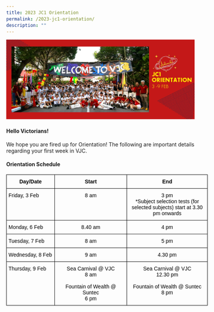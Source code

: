 ```yaml
---
title: 2023 JC1 Orientation
permalink: /2023-jc1-orientation/
description: ""
---
```

![](/images/2023%20Images/JCO%20Page%20Banner.jpg)

#### Hello Victorians!
We hope you are fired up for Orientation! The following are important details regarding your first week in VJC.

#### Orientation Schedule

<style type="text/css">
.tg  {border-collapse:collapse;border-spacing:0;}
.tg td{border-color:black;border-style:solid;border-width:1px;font-family:Arial, sans-serif;font-size:14px;
  overflow:hidden;padding:10px 5px;word-break:normal;}
.tg th{border-color:black;border-style:solid;border-width:1px;font-family:Arial, sans-serif;font-size:14px;
  font-weight:normal;overflow:hidden;padding:10px 5px;word-break:normal;}
.tg .tg-wp8o{border-color:#000000;text-align:center;vertical-align:top}
.tg .tg-mqa1{border-color:#000000;font-weight:bold;text-align:center;vertical-align:top}
.tg .tg-73oq{border-color:#000000;text-align:left;vertical-align:top}
</style>
<table class="tg" style="undefined;table-layout: fixed; width: 539px">
<colgroup>
<col style="width: 129px">
<col style="width: 194px">
<col style="width: 216px">
</colgroup>
<thead>
  <tr>
    <th class="tg-mqa1"><span style="font-weight:700;font-style:normal;text-decoration:none;color:#000;background-color:transparent">Day/Date</span></th>
    <th class="tg-mqa1"><span style="font-weight:700;font-style:normal;text-decoration:none;color:#000;background-color:transparent">Start</span></th>
    <th class="tg-mqa1"><span style="font-weight:700;font-style:normal;text-decoration:none;color:#000;background-color:transparent">End</span></th>
  </tr>
</thead>
<tbody>
  <tr>
    <td class="tg-73oq"><span style="font-weight:400;font-style:normal;text-decoration:none;color:#000;background-color:transparent">Friday,</span><span style="color:#000;background-color:transparent"> 3 Feb</span></td>
    <td class="tg-wp8o"><span style="font-weight:400;font-style:normal;text-decoration:none;color:#000;background-color:transparent">8 am</span></td>
    <td class="tg-wp8o"><span style="font-weight:400;font-style:normal;text-decoration:none;color:#000;background-color:transparent">3 pm</span><br><span style="font-weight:400;font-style:normal;text-decoration:none;color:#000;background-color:transparent">*Subject selection tests (for selected subjects) start at 3.30 pm onwards</span></td>
  </tr>
  <tr>
    <td class="tg-73oq"><span style="font-weight:400;font-style:normal;text-decoration:none;color:#000;background-color:transparent">Monday, </span><span style="color:#000;background-color:transparent">6 Feb</span></td>
    <td class="tg-wp8o"><span style="font-weight:400;font-style:normal;text-decoration:none;color:#000;background-color:transparent">8.40 am</span></td>
    <td class="tg-wp8o"><span style="font-weight:400;font-style:normal;text-decoration:none;color:#000;background-color:transparent">4 pm</span></td>
  </tr>
  <tr>
    <td class="tg-73oq"><span style="font-weight:400;font-style:normal;text-decoration:none;color:#000;background-color:transparent">Tuesday, </span><span style="color:#000;background-color:transparent">7 Feb</span></td>
    <td class="tg-wp8o"><span style="font-weight:400;font-style:normal;text-decoration:none;color:#000;background-color:transparent">8 am</span></td>
    <td class="tg-wp8o"><span style="font-weight:400;font-style:normal;text-decoration:none;color:#000;background-color:transparent">5 pm</span></td>
  </tr>
  <tr>
    <td class="tg-73oq"><span style="font-weight:400;font-style:normal;text-decoration:none;color:#000;background-color:transparent">Wednesday, </span><span style="color:#000;background-color:transparent">8 Feb</span></td>
    <td class="tg-wp8o"><span style="font-weight:400;font-style:normal;text-decoration:none;color:#000;background-color:transparent">9 am</span></td>
    <td class="tg-wp8o"><span style="font-weight:400;font-style:normal;text-decoration:none;color:#000;background-color:transparent">4.30 pm</span></td>
  </tr>
  <tr>
    <td class="tg-73oq"><span style="font-weight:400;font-style:normal;text-decoration:none;color:#000;background-color:transparent">Thursday, </span><span style="color:#000;background-color:transparent">9 Feb</span></td>
    <td class="tg-wp8o"><span style="font-weight:400;font-style:normal;text-decoration:none;color:#000;background-color:transparent">Sea Carnival @ VJC</span><br><span style="font-weight:400;font-style:normal;text-decoration:none;color:#000;background-color:transparent">8 am</span><br><br><span style="font-weight:400;font-style:normal;text-decoration:none;color:#000;background-color:transparent">Fountain of Wealth @ Suntec</span><br><span style="font-weight:400;font-style:normal;text-decoration:none;color:#000;background-color:transparent">6 pm</span></td>
    <td class="tg-wp8o"><span style="font-weight:400;font-style:normal;text-decoration:none;color:#000;background-color:transparent">Sea Carnival @ VJC</span><br><span style="font-weight:400;font-style:normal;text-decoration:none;color:#000;background-color:transparent">12.30 pm</span><br><br><span style="font-weight:400;font-style:normal;text-decoration:none;color:#000;background-color:transparent">Fountain of Wealth @ Suntec</span><br><span style="font-weight:400;font-style:normal;text-decoration:none;color:#000;background-color:transparent">8 pm</span></td>
  </tr>
</tbody>
</table>

